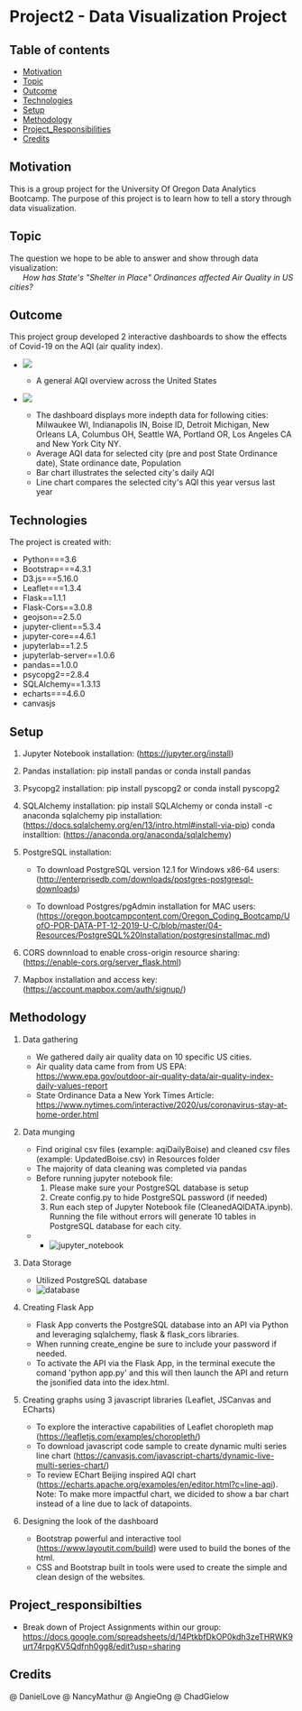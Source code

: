 # Project2 - Data Visualization Project

## Table of contents
* [Motivation](##Motivation)
* [Topic](##Topic)
* [Outcome](##Outcome)
* [Technologies](##Technologies)
* [Setup](##setup)
* [Methodology](##Methodology)
* [Project_Responsibilities](##Project_responsibilties)
* [Credits](##Credits)

## Motivation
This is a group project for the University Of Oregon Data Analytics Bootcamp. The purpose of this project is to learn how to tell a story through data visualization.

## Topic
The question we hope to be able to answer and show through data visualization: <br>
&nbsp; &nbsp; &nbsp; _How has State's "Shelter in Place" Ordinances affected Air Quality in US cities?_

## Outcome
This project group developed 2 interactive dashboards to show the effects of Covid-19 on the AQI (air quality index).  

* ![](/images/imagesREADME/ExampleChoropleth.gif)
    * A general AQI overview across the United States

* ![](/images/imagesREADME/ExampleDashboard.gif)
    * The dashboard displays more indepth data for following cities: Milwaukee WI, Indianapolis IN, Boise ID, Detroit Michigan, New Orleans LA, Columbus OH, Seattle WA, Portland OR, Los Angeles CA and New York City NY.
    * Average AQI data for selected city (pre and post State Ordinance date), State ordinance date, Population
    * Bar chart illustrates the selected city's daily AQI
    * Line chart compares the selected city's AQI this year versus last year

## Technologies
The project is created with:
* Python===3.6
* Bootstrap===4.3.1
* D3.js===5.16.0
* Leaflet===1.3.4
* Flask==1.1.1
* Flask-Cors==3.0.8
* geojson==2.5.0
* jupyter-client==5.3.4
* jupyter-core==4.6.1
* jupyterlab==1.2.5
* jupyterlab-server==1.0.6
* pandas==1.0.0
* psycopg2==2.8.4
* SQLAlchemy==1.3.13
* echarts===4.6.0
* canvasjs

## Setup

1. Jupyter Notebook installation: (https://jupyter.org/install)
2. Pandas installation: pip install pandas or conda install pandas
3. Psycopg2 installation: pip install pyscopg2 or conda install pyscopg2
4. SQLAlchemy installation: pip install SQLAlchemy or conda install -c anaconda sqlalchemy pip installation: (https://docs.sqlalchemy.org/en/13/intro.html#install-via-pip) conda installtion: (https://anaconda.org/anaconda/sqlalchemy)
5. PostgreSQL installation:

    * To download PostgreSQL version 12.1 for Windows x86-64 users: (http://enterprisedb.com/downloads/postgres-postgresql-downloads)
    
    * To download Postgres/pgAdmin installation for MAC users: (https://oregon.bootcampcontent.com/Oregon_Coding_Bootcamp/UofO-POR-DATA-PT-12-2019-U-C/blob/master/04-Resources/PostgreSQL%20Installation/postgresinstallmac.md)

6. CORS downnload to enable cross-origin resource sharing: (https://enable-cors.org/server_flask.html)
7. Mapbox installation and access key: (https://account.mapbox.com/auth/signup/)


## Methodology

1.  Data gathering
    * We gathered daily air quality data on 10 specific US cities. 
    * Air quality data came from from US EPA: https://www.epa.gov/outdoor-air-quality-data/air-quality-index-daily-values-report
    * State Ordinance Data a New York Times Article: https://www.nytimes.com/interactive/2020/us/coronavirus-stay-at-home-order.html

2. Data munging
    * Find original csv files (example: aqiDailyBoise) and cleaned csv files (example: UpdatedBoise.csv) in Resources folder 
    * The majority of data cleaning was completed via pandas
    * Before running jupyter notebook file:
        1. Please make sure your PostgreSQL database is setup
        2. Create config.py to hide PostgreSQL password (if needed)
        2. Run each step of Jupyter Notebook file (CleanedAQIDATA.ipynb). Running the file without errors will generate 10 tables in PostgreSQL database for each city. 
    * * ![jupyter_notebook](/images/imagesREADME/jupyterNotebook.PNG "jupyter_notebook")

3. Data Storage
    * Utilized PostgreSQL database
    * ![database](/images/imagesREADME/PostgreSQL.PNG "database")

 4. Creating Flask App
    * Flask App converts the PostgreSQL database into an API via Python and leveraging sqlalchemy, flask & flask_cors libraries.
    * When running create_engine be sure to include your password if needed.
    * To activate the API via the Flask App, in the terminal execute the comand 'python app.py' and this will then launch the API and return the jsonified data into the idex.html.


5. Creating graphs using 3 javascript libraries (Leaflet, JSCanvas and ECharts)
    * To explore the interactive capabilities of Leaflet choropleth map (https://leafletjs.com/examples/choropleth/) 
    * To download javascript code sample to create dynamic multi series line chart (https://canvasjs.com/javascript-charts/dynamic-live-multi-series-chart/)
    * To review EChart Beijing inspired AQI chart (https://echarts.apache.org/examples/en/editor.html?c=line-aqi). &nbsp; &nbsp; Note: To make more impactful chart, we dicided to show a bar chart instead of a line due to lack of datapoints. 

6. Designing the look of the dashboard
    * Bootstrap powerful and interactive tool (https://www.layoutit.com/build) were used to build the bones of the html.
    * CSS and Bootstrap built in tools were used to create the simple and clean design of the websites. 

## Project_responsibilties
* Break down of Project Assignments within our group: 
https://docs.google.com/spreadsheets/d/14PtkbfDkOP0kdh3zeTHRWK9urt74rpgKV5Qdfnh0gg8/edit?usp=sharing

## Credits
@ DanielLove
@ NancyMathur
@ AngieOng 
@ ChadGielow

